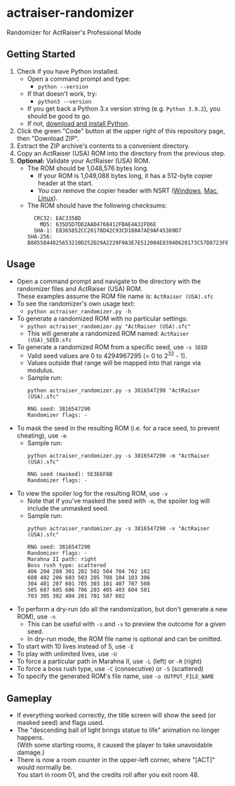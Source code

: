 # actraiser-randomizer
Randomizer for ActRaiser's Professional Mode

## Getting Started
1. Check if you have Python installed.
   * Open a command prompt and type:
      * `python --version`
   * If that doesn't work, try:
      * `python3 --version`
   * If you get back a Python 3.x version string (e.g. `Python 3.9.2`), you should be good to go.
   * If not, [download and install Python](https://www.python.org/downloads/).
1. Click the green "Code" button at the upper right of this repository page, then "Download ZIP".
1. Extract the ZIP archive's contents to a convenient directory.
1. Copy an ActRaiser (USA) ROM into the directory from the previous step.
1. **Optional:** Validate your ActRaiser (USA) ROM.
   * The ROM should be 1,048,576 bytes long.
      * If your ROM is 1,049,088 bytes long, it has a 512-byte copier header at the start.
      * You can remove the copier header with NSRT ([Windows](https://www.romhacking.net/utilities/400/),
        [Mac](https://www.romhacking.net/utilities/484/), [Linux](https://www.romhacking.net/utilities/401/)).
   * The ROM should have the following checksums:
     ```
       CRC32: EAC3358D
         MD5: 635D5D7DD2AAD4768412FBAE4A32FD6E
       SHA-1: E8365852CC20178D42C93CD188A7AE9AF45369D7
     SHA-256: B8055844825653210D252D29A2229F9A3E7E512004E83940620173C57D8723F0
     ```

## Usage
* Open a command prompt and navigate to the directory with the randomizer files and ActRaiser (USA) ROM.<br/>
  These examples assume the ROM file name is: `ActRaiser (USA).sfc`
* To see the randomizer's own usage text:
   * `python actraiser_randomizer.py -h`
* To generate a randomized ROM with no particular settings:
   * `python actraiser_randomizer.py "ActRaiser (USA).sfc"`
   * This will generate a randomized ROM named: `ActRaiser (USA)_SEED.sfc`
* To generate a randomized ROM from a specific seed, use `-s SEED`
   * Valid seed values are 0 to 4294967295 (= 0 to 2<sup>32</sup> - 1).
   * Values outside that range will be mapped into that range via modulus.
   * Sample run:
     ```
     python actraiser_randomizer.py -s 3816547290 "ActRaiser (USA).sfc"

     RNG seed: 3816547290
     Randomizer flags: -
     ```
* To mask the seed in the resulting ROM (i.e. for a race seed, to prevent cheating), use `-m`
   * Sample run:
     ```
     python actraiser_randomizer.py -s 3816547290 -m "ActRaiser (USA).sfc"

     RNG seed (masked): 5E3E6F8B
     Randomizer flags: -
     ```
* To view the spoiler log for the resulting ROM, use `-v`
   * Note that if you've masked the seed with `-m`, the spoiler log will include the unmasked seed.
   * Sample run:
     ```
     python actraiser_randomizer.py -s 3816547290 -v "ActRaiser (USA).sfc"

     RNG seed: 3816547290
     Randomizer flags: -
     Marahna II path: right
     Boss rush type: scattered
     406 204 208 301 202 502 504 704 702 102
     608 402 206 603 503 205 708 104 103 306
     304 401 207 601 705 303 101 407 707 508
     505 607 605 606 706 203 405 403 604 501
     703 305 302 404 201 701 507 602
     ```
* To perform a dry-run (do all the randomization, but don't generate a new ROM), use `-n`
   * This can be useful with `-s` and `-v` to preview the outcome for a given seed.
   * In dry-run mode, the ROM file name is optional and can be omitted.
* To start with 10 lives instead of 5, use `-E`
* To play with unlimited lives, use `-U`
* To force a particular path in Marahna II, use `-L` (left) or `-R` (right)
* To force a boss rush type, use `-C` (consecutive) or `-S` (scattered)
* To specify the generated ROM's file name, use `-o OUTPUT_FILE_NAME`

## Gameplay
* If everything worked correctly, the title screen will show the seed (or masked seed) and flags used.
* The "descending ball of light brings statue to life" animation no longer happens.<br/>
  (With some starting rooms, it caused the player to take unavoidable damage.)
* There is now a room counter in the upper-left corner, where "[ACT]" would normally be.<br/>
  You start in room 01, and the credits roll after you exit room 48.
